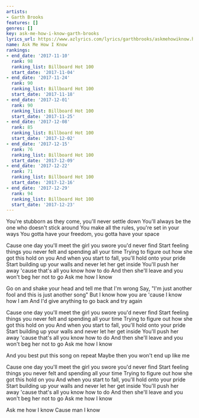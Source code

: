 ```yaml
---
artists:
- Garth Brooks
features: []
genres: []
key: ask-me-how-i-know-garth-brooks
lyrics_url: https://www.azlyrics.com/lyrics/garthbrooks/askmehowiknow.html
name: Ask Me How I Know
rankings:
- end_date: '2017-11-10'
  rank: 98
  ranking_list: Billboard Hot 100
  start_date: '2017-11-04'
- end_date: '2017-11-24'
  rank: 90
  ranking_list: Billboard Hot 100
  start_date: '2017-11-18'
- end_date: '2017-12-01'
  rank: 90
  ranking_list: Billboard Hot 100
  start_date: '2017-11-25'
- end_date: '2017-12-08'
  rank: 85
  ranking_list: Billboard Hot 100
  start_date: '2017-12-02'
- end_date: '2017-12-15'
  rank: 76
  ranking_list: Billboard Hot 100
  start_date: '2017-12-09'
- end_date: '2017-12-22'
  rank: 71
  ranking_list: Billboard Hot 100
  start_date: '2017-12-16'
- end_date: '2017-12-29'
  rank: 94
  ranking_list: Billboard Hot 100
  start_date: '2017-12-23'
---
```


You're stubborn as they come, you'll never settle down
You'll always be the one who doesn't stick around
You make all the rules, you're set in your ways
You gotta have your freedom, you gotta have your space

Cause one day you'll meet the girl you swore you'd never find
Start feeling things you never felt and spending all your time
Trying to figure out how she got this hold on you
And when you start to fall, you'll hold onto your pride
Start building up your walls and never let her get inside
You'll push her away 'cause that's all you know how to do
And then she'll leave and you won't beg her not to go
Ask me how I know

Go on and shake your head and tell me that I'm wrong
Say, "I'm just another fool and this is just another song"
But I know how you are 'cause I know how I am
And I'd give anything to go back and try again

Cause one day you'll meet the girl you swore you'd never find
Start feeling things you never felt and spending all your time
Trying to figure out how she got this hold on you
And when you start to fall, you'll hold onto your pride
Start building up your walls and never let her get inside
You'll push her away 'cause that's all you know how to do
And then she'll leave and you won't beg her not to go
Ask me how I know

And you best put this song on repeat
Maybe then you won't end up like me

Cause one day you'll meet the girl you swore you'd never find
Start feeling things you never felt and spending all your time
Trying to figure out how she got this hold on you
And when you start to fall, you'll hold onto your pride
Start building up your walls and never let her get inside
You'll push her away 'cause that's all you know how to do
And then she'll leave and you won't beg her not to go
Ask me how I know

Ask me how I know
Cause man I know



